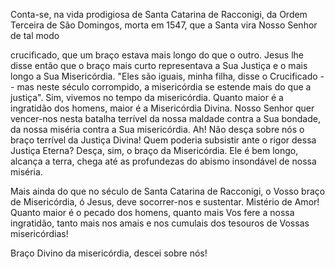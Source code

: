 
Conta-se, na vida prodigiosa de Santa Catarina de Racconigi, da Ordem Terceira de São Domingos, morta em 1547, que a Santa vira Nosso Senhor de tal modo

crucificado, que um braço estava mais longo do que o outro. Jesus lhe disse então que o braço mais curto representava a Sua Justiça e o mais longo a Sua Misericórdia. "Eles são iguais, minha filha, disse o Crucificado -- mas neste século corrompido, a misericórdia se estende mais do que a justiça". Sim, vivemos no tempo da misericórdia. Quanto maior é a ingratidão dos homens, maior é a Misericórdia Divina. Nosso Senhor quer vencer-nos nesta batalha terrível da nossa maldade contra a Sua bondade, da nossa miséria contra a Sua misericórdia. Ah! Não desça sobre nós o braço terrível da Justiça Divina! Quem poderia subsistir ante o rigor dessa Justiça Eterna? Desça, sim, o braço da Misericórdia. Ele é bem longo, alcança a terra, chega até as profundezas do abismo insondável de nossa miséria.

Mais ainda do que no século de Santa Catarina de Racconigi, o Vosso braço de Misericórdia, ó Jesus, deve socorrer-nos e sustentar. Mistério de Amor! Quanto maior é o pecado dos homens, quanto mais Vos fere a nossa ingratidão, tanto mais nos amais e nos cumulais dos tesouros de Vossas misericórdias!

Braço Divino da misericórdia, descei sobre nós!

